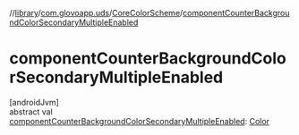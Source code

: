 //[library](../../../index.md)/[com.glovoapp.uds](../index.md)/[CoreColorScheme](index.md)/[componentCounterBackgroundColorSecondaryMultipleEnabled](component-counter-background-color-secondary-multiple-enabled.md)

# componentCounterBackgroundColorSecondaryMultipleEnabled

[androidJvm]\
abstract val [componentCounterBackgroundColorSecondaryMultipleEnabled](component-counter-background-color-secondary-multiple-enabled.md): [Color](https://developer.android.com/reference/kotlin/androidx/compose/ui/graphics/Color.html)
